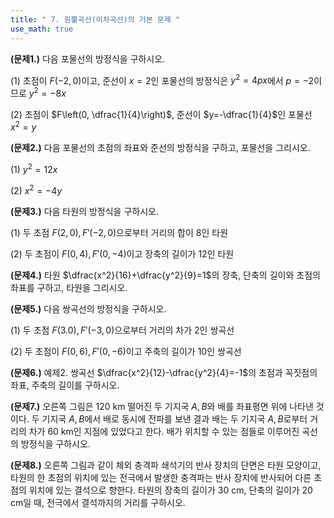 ```yaml
---
title: " 7. 원뿔곡선(이차곡선)의 기본 문제 "
use_math: true
---
```



**(문제1.)** 다음 포물선의 방정식을 구하시오.

(1) 초점이 $F(-2, 0)$이고, 준선이 $x=2$인 포물선의 방정식은 $y^2=4px$에서 $p=-2$이므로 $y^2=-8x$

(2) 초점이 $F\left(0, \dfrac{1}{4}\right)$, 준선이 $y=-\dfrac{1}{4}$인 포물선 $x^2=y$

**(문제2.)** 다음 포물선의 초점의 좌표와 준선의 방정식을 구하고, 포물선을 그리시오.

(1) $y^2=12x$

(2) $x^2=-4y$

**(문제3.)** 다음 타원의 방정식을 구하시오.

(1) 두 초점 $F(2, 0), F'(-2, 0)$으로부터 거리의 합이 8인 타원

(2) 두 초점이 $F(0, 4), F'(0, -4)$이고 장축의 길이가 12인 타원


**(문제4.)** 타원 $\dfrac{x^2}{16}+\dfrac{y^2}{9}=1$의 장축, 단축의 길이와 초점의 좌표를 구하고, 타원을 그리시오.



**(문제5.)** 다음 쌍곡선의 방정식을 구하시오.

(1) 두 초점 $F(3. 0), F'(-3, 0)$으로부터 거리의 차가 2인 쌍곡선



(2) 두 초점이 $F(0, 6), F'(0, -6)$이고 주축의 길이가 10인 쌍곡선



**(문제6.)** 예제2. 쌍곡선 $\dfrac{x^2}{12}-\dfrac{y^2}{4}=-1$의 초점과 꼭짓점의 좌표, 주축의 길이를 구하시오.


**(문제7.)** 오른쪽 그림은 120 km 떨어진 두 기지국 $A, B$와 배를 좌표평면 위에 나타낸 것이다. 두 기지국 $A, B$에서 배로 동시에 전파를 보낸 결과 배는 두 기지국 $A, B$로부터 거리의 차가 60 km인 지점에 있었다고 한다. 배가 위치할 수 있는 점들로 이루어진 곡선의 방정식을 구하시오.


 **(문제8.)** 오른쪽 그림과 같이 체외 충격파 쇄석기의 반사 장치의 단면은 타원 모양이고, 타원의 한 초점의 위치에 있는 전극에서 발생한 충격파는 반사 장치에 반사되어 다른 초점의 위치에 있는 결석으로 향한다. 타원의 장축의 길이가 30 cm, 단축의 길이가 20 cm일 때, 전극에서 결석까지의 거리를 구하시오.